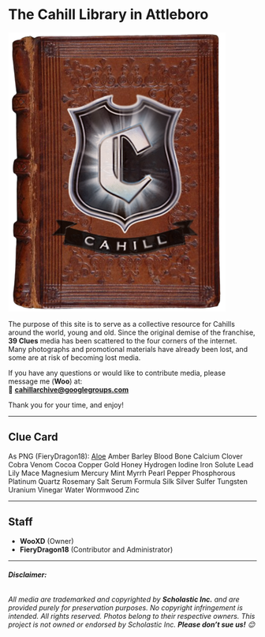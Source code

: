 # **The Cahill Library in Attleboro** 

![Alt Text](https://github.com/WooRepo/cahillarchive/blob/main/26.png?raw=true)

The purpose of this site is to serve as a collective resource for Cahills around the world, young and old. Since the original demise of the franchise, **39 Clues** media has been scattered to the four corners of the internet. Many photographs and promotional materials have already been lost, and some are at risk of becoming lost media.  

If you have any questions or would like to contribute media, please message me (**Woo**) at:  
📧 **[cahillarchive@googlegroups.com](mailto:cahillarchive@googlegroups.com)**  

Thank you for your time, and enjoy!  

-------------------------------------------------------------------------------------------------------------
## **Clue Card**
As PNG (FieryDragon18): 
[Aloe](https://raw.githubusercontent.com/WooRepo/cahillarchive/refs/heads/main/Aloe24.jpg)
Amber
Barley
Blood
Bone
Calcium
Clover
Cobra Venom
Cocoa
Copper
Gold
Honey
Hydrogen
Iodine
Iron Solute
Lead
Lily
Mace
Magnesium
Mercury
Mint
Myrrh
Pearl
Pepper
Phosphorous
Platinum
Quartz 
Rosemary
Salt
Serum Formula
Silk
Silver 
Sulfer
Tungsten
Uranium
Vinegar
Water
Wormwood
Zinc

--------------------------------------------------------------------------
## **Staff**  
- **WooXD** (Owner)  
- **FieryDragon18** (Contributor and Administrator)   
---
###### **Disclaimer:**  
###### All media are trademarked and copyrighted by **Scholastic Inc.** and are provided purely for preservation purposes. No copyright infringement is intended. All rights reserved. Photos belong to their respective owners. This project is not owned or endorsed by Scholastic Inc. **Please don’t sue us!**  😊
